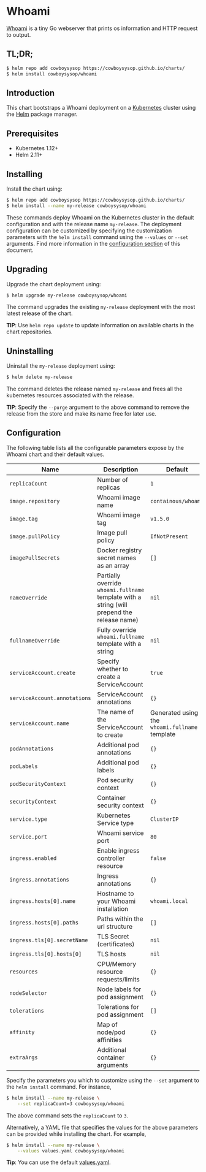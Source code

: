 # Whoami

[Whoami](https://github.com/containous/whoami) is a tiny Go webserver that prints os information and HTTP request to output.

## TL;DR;

```bash
$ helm repo add cowboysysop https://cowboysysop.github.io/charts/
$ helm install cowboysysop/whoami
```

## Introduction

This chart bootstraps a Whoami deployment on a [Kubernetes](http://kubernetes.io) cluster using the [Helm](https://helm.sh) package manager.

## Prerequisites

- Kubernetes 1.12+
- Helm 2.11+

## Installing

Install the chart using:

```bash
$ helm repo add cowboysysop https://cowboysysop.github.io/charts/
$ helm install --name my-release cowboysysop/whoami
```

These commands deploy Whoami on the Kubernetes cluster in the default configuration and with the release name `my-release`. The deployment configuration can be customized by specifying the customization parameters with the `helm install` command using the `--values` or `--set` arguments. Find more information in the [configuration section](#configuration) of this document.

## Upgrading

Upgrade the chart deployment using:

```bash
$ helm upgrade my-release cowboysysop/whoami
```

The command upgrades the existing `my-release` deployment with the most latest release of the chart.

**TIP**: Use `helm repo update` to update information on available charts in the chart repositories.

## Uninstalling

Uninstall the `my-release` deployment using:

```bash
$ helm delete my-release
```

The command deletes the release named `my-release` and frees all the kubernetes resources associated with the release.

**TIP**: Specify the `--purge` argument to the above command to remove the release from the store and make its name free for later use.

## Configuration

The following table lists all the configurable parameters expose by the Whoami chart and their default values.

| Name                         | Description                                                                                 | Default                                        |
|------------------------------|---------------------------------------------------------------------------------------------|------------------------------------------------|
| `replicaCount`               | Number of replicas                                                                          | `1`                                            |
| `image.repository`           | Whoami image name                                                                           | `containous/whoami`                            |
| `image.tag`                  | Whoami image tag                                                                            | `v1.5.0`                                       |
| `image.pullPolicy`           | Image pull policy                                                                           | `IfNotPresent`                                 |
| `imagePullSecrets`           | Docker registry secret names as an array                                                    | `[]`                                           |
| `nameOverride`               | Partially override `whoami.fullname` template with a string (will prepend the release name) | `nil`                                          |
| `fullnameOverride`           | Fully override `whoami.fullname` template with a string                                     | `nil`                                          |
| `serviceAccount.create`      | Specify whether to create a ServiceAccount                                                  | `true`                                         |
| `serviceAccount.annotations` | ServiceAccount annotations                                                                  | `{}`                                           |
| `serviceAccount.name`        | The name of the ServiceAccount to create                                                    | Generated using the `whoami.fullname` template |
| `podAnnotations`             | Additional pod annotations                                                                  | `{}`                                           |
| `podLabels`                  | Additional pod labels                                                                       | `{}`                                           |
| `podSecurityContext`         | Pod security context                                                                        | `{}`                                           |
| `securityContext`            | Container security context                                                                  | `{}`                                           |
| `service.type`               | Kubernetes Service type                                                                     | `ClusterIP`                                    |
| `service.port`               | Whoami service port                                                                         | `80`                                           |
| `ingress.enabled`            | Enable ingress controller resource                                                          | `false`                                        |
| `ingress.annotations`        | Ingress annotations                                                                         | `{}`                                           |
| `ingress.hosts[0].name`      | Hostname to your Whoami installation                                                        | `whoami.local`                                 |
| `ingress.hosts[0].paths`     | Paths within the url structure                                                              | `[]`                                           |
| `ingress.tls[0].secretName`  | TLS Secret (certificates)                                                                   | `nil`                                          |
| `ingress.tls[0].hosts[0]`    | TLS hosts                                                                                   | `nil`                                          |
| `resources`                  | CPU/Memory resource requests/limits                                                         | `{}`                                           |
| `nodeSelector`               | Node labels for pod assignment                                                              | `{}`                                           |
| `tolerations`                | Tolerations for pod assignment                                                              | `[]`                                           |
| `affinity`                   | Map of node/pod affinities                                                                  | `{}`                                           |
| `extraArgs`                  | Additional container arguments                                                              | `{}`                                           |

Specify the parameters you which to customize using the `--set` argument to the `helm install` command. For instance,

```bash
$ helm install --name my-release \
    --set replicaCount=3 cowboysysop/whoami
```

The above command sets the `replicaCount` to `3`.

Alternatively, a YAML file that specifies the values for the above parameters can be provided while installing the chart. For example,

```bash
$ helm install --name my-release \
    --values values.yaml cowboysysop/whoami
```

**Tip**: You can use the default [values.yaml](values.yaml).
